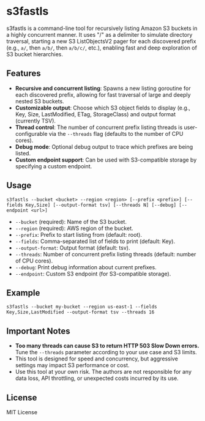 # s3fastls

s3fastls is a command-line tool for recursively listing Amazon S3 buckets in a highly concurrent manner. It uses "/" as a delimiter to simulate directory traversal, starting a new S3 ListObjectsV2 pager for each discovered prefix (e.g., `a/`, then `a/b/`, then `a/b/c/`, etc.), enabling fast and deep exploration of S3 bucket hierarchies.

## Features
- **Recursive and concurrent listing**: Spawns a new listing goroutine for each discovered prefix, allowing for fast traversal of large and deeply nested S3 buckets.
- **Customizable output**: Choose which S3 object fields to display (e.g., Key, Size, LastModified, ETag, StorageClass) and output format (currently TSV).
- **Thread control**: The number of concurrent prefix listing threads is user-configurable via the `--threads` flag (defaults to the number of CPU cores).
- **Debug mode**: Optional debug output to trace which prefixes are being listed.
- **Custom endpoint support**: Can be used with S3-compatible storage by specifying a custom endpoint.

## Usage
```
s3fastls --bucket <bucket> --region <region> [--prefix <prefix>] [--fields Key,Size] [--output-format tsv] [--threads N] [--debug] [--endpoint <url>]
```

- `--bucket` (required): Name of the S3 bucket.
- `--region` (required): AWS region of the bucket.
- `--prefix`: Prefix to start listing from (default: root).
- `--fields`: Comma-separated list of fields to print (default: Key).
- `--output-format`: Output format (default: tsv).
- `--threads`: Number of concurrent prefix listing threads (default: number of CPU cores).
- `--debug`: Print debug information about current prefixes.
- `--endpoint`: Custom S3 endpoint (for S3-compatible storage).

## Example
```
s3fastls --bucket my-bucket --region us-east-1 --fields Key,Size,LastModified --output-format tsv --threads 16
```

## Important Notes
- **Too many threads can cause S3 to return HTTP 503 Slow Down errors.** Tune the `--threads` parameter according to your use case and S3 limits.
- This tool is designed for speed and concurrency, but aggressive settings may impact S3 performance or cost.
- Use this tool at your own risk. The authors are not responsible for any data loss, API throttling, or unexpected costs incurred by its use.

## License
MIT License

